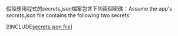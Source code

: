 <span data-ttu-id="19601-101">假設應用程式的*secrets.json*檔案包含下列兩個密碼：</span><span class="sxs-lookup"><span data-stu-id="19601-101">Assume the app's *secrets.json* file contains the following two secrets:</span></span>

[!INCLUDE[secrets.json file](secrets-json-file.md)]
